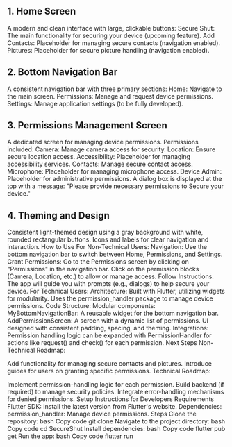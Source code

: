 ## 1. Home Screen
A modern and clean interface with large, clickable buttons:
Secure Shut: The main functionality for securing your device (upcoming feature).
Add Contacts: Placeholder for managing secure contacts (navigation enabled).
Pictures: Placeholder for secure picture handling (navigation enabled).
## 2. Bottom Navigation Bar
A consistent navigation bar with three primary sections:
Home: Navigate to the main screen.
Permissions: Manage and request device permissions.
Settings: Manage application settings (to be fully developed).
## 3. Permissions Management Screen
A dedicated screen for managing device permissions.
Permissions included:
Camera: Manage camera access for security.
Location: Ensure secure location access.
Accessibility: Placeholder for managing accessibility services.
Contacts: Manage secure contact access.
Microphone: Placeholder for managing microphone access.
Device Admin: Placeholder for administrative permissions.
A dialog box is displayed at the top with a message:
"Please provide necessary permissions to Secure your device."
## 4. Theming and Design
Consistent light-themed design using a gray background with white, rounded rectangular buttons.
Icons and labels for clear navigation and interaction.
How to Use
For Non-Technical Users:
Navigation:
Use the bottom navigation bar to switch between Home, Permissions, and Settings.
Grant Permissions:
Go to the Permissions screen by clicking on "Permissions" in the navigation bar.
Click on the permission blocks (Camera, Location, etc.) to allow or manage access.
Follow Instructions:
The app will guide you with prompts (e.g., dialogs) to help secure your device.
For Technical Users:
Architecture:
Built with Flutter, utilizing widgets for modularity.
Uses the permission_handler package to manage device permissions.
Code Structure:
Modular components:
MyBottomNavigationBar: A reusable widget for the bottom navigation bar.
AddPermissionScreen: A screen with a dynamic list of permissions.
UI designed with consistent padding, spacing, and theming.
Integrations:
Permission handling logic can be expanded with PermissionHandler for actions like request() and check() for each permission.
Next Steps
Non-Technical Roadmap:

Add functionality for managing secure contacts and pictures.
Introduce guides for users on granting specific permissions.
Technical Roadmap:

Implement permission-handling logic for each permission.
Build backend (if required) to manage security policies.
Integrate error-handling mechanisms for denied permissions.
Setup Instructions for Developers
Requirements
Flutter SDK: Install the latest version from Flutter's website.
Dependencies:
permission_handler: Manage device permissions.
Steps
Clone the repository:
bash
Copy code
git clone <repository-url>
Navigate to the project directory:
bash
Copy code
cd SecureShut
Install dependencies:
bash
Copy code
flutter pub get
Run the app:
bash
Copy code
flutter run
